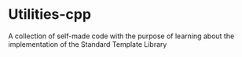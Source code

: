# Utilities-cpp
A collection of self-made code with the purpose of learning about the implementation of the Standard Template Library
